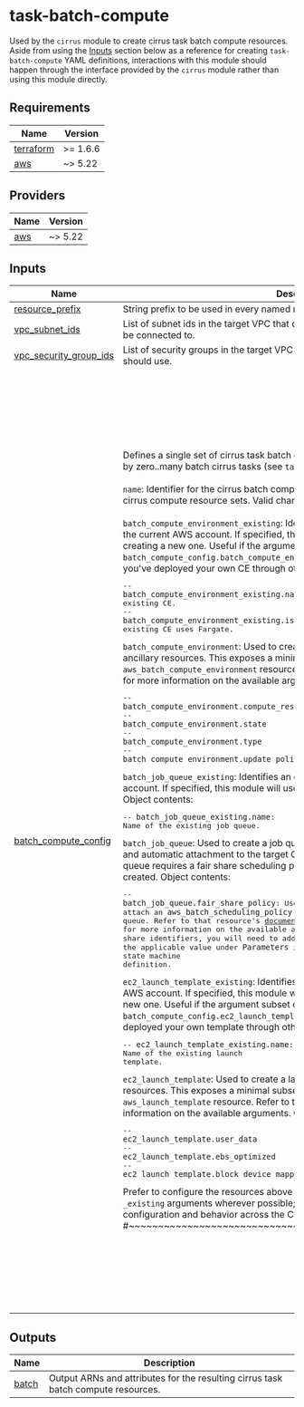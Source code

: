 # task-batch-compute

Used by the `cirrus` module to create cirrus task batch compute resources. Aside
from using the [Inputs](#inputs) section below as a reference for creating
`task-batch-compute` YAML definitions, interactions with this module should
happen through the interface provided by the `cirrus` module rather than using
this module directly.

<!-- BEGIN_TF_DOCS -->
## Requirements

| Name | Version |
|------|---------|
| <a name="requirement_terraform"></a> [terraform](#requirement\_terraform) | >= 1.6.6 |
| <a name="requirement_aws"></a> [aws](#requirement\_aws) | ~> 5.22 |

## Providers

| Name | Version |
|------|---------|
| <a name="provider_aws"></a> [aws](#provider\_aws) | ~> 5.22 |

## Inputs

| Name | Description | Type | Default | Required |
|------|-------------|------|---------|:--------:|
| <a name="input_resource_prefix"></a> [resource\_prefix](#input\_resource\_prefix) | String prefix to be used in every named resource. | `string` | n/a | yes |
| <a name="input_vpc_subnet_ids"></a> [vpc\_subnet\_ids](#input\_vpc\_subnet\_ids) | List of subnet ids in the target VPC that cirrus task batch compute resources should be connected to. | `list(string)` | n/a | yes |
| <a name="input_vpc_security_group_ids"></a> [vpc\_security\_group\_ids](#input\_vpc\_security\_group\_ids) | List of security groups in the target VPC that cirrus task batch compute resources should use. | `list(string)` | n/a | yes |
| <a name="input_batch_compute_config"></a> [batch\_compute\_config](#input\_batch\_compute\_config) | Defines a single set of cirrus task batch compute resources. This set may be used by zero..many batch cirrus tasks (see `task` module).<br/><br/>`name`: Identifier for the cirrus batch compute resources. Must be unique across all cirrus compute resource sets. Valid characters are: `[A-Za-z0-9-]`.<br/><br/>`batch_compute_environment_existing`: Identifies an existing compute environment in the current AWS account. If specified, this module will use that CE instead of creating a new one. Useful if the argument subset exposed in the `batch_compute_config.batch_compute_environment` variable is insufficient and/or you've deployed your own CE through other means. Object contents:<pre>-- `batch_compute_environment_existing.name`: Name of the existing CE.<br/>-- `batch_compute_environment_existing.is_fargate`: Whether the existing CE uses Fargate.</pre>`batch_compute_environment`: Used to create a compute environment with necessary ancillary resources. This exposes a minimal subset of the arguments available in the `aws_batch_compute_environment` resource. Refer to that resource's [documentation](https://registry.terraform.io/providers/hashicorp/aws/latest/docs/resources/batch_compute_environment) for more information on the available arguments. Object contents:<pre>-- `batch_compute_environment.compute_resources`<br/>-- `batch_compute_environment.state`<br/>-- `batch_compute_environment.type`<br/>-- `batch_compute_environment.update_policy`</pre>`batch_job_queue_existing`: Identifies an existing job queue in the current AWS account. If specified, this module will use that queue instead of creating a new one. Object contents:<pre>-- `batch_job_queue_existing.name`: Name of the existing job queue.</pre>`batch_job_queue`: Used to create a job queue with the necessary ancillary resources and automatic attachment to the target CE defined above. Only necessary if the job queue requires a fair share scheduling policy; if omitted, a default job queue will be created. Object contents:<pre>-- `batch_job_queue.fair_share_policy`: Used to create and attach an `aws_batch_scheduling_policy` resource to the job queue. Refer to that resource's [documentation](https://registry.terraform.io/providers/hashicorp/aws/latest/docs/resources/batch_scheduling_policy) for more information on the available arguments. To utilize any defined share identifiers, you will need to add `ShareIdentifer` with the applicable value under `Parameters` in a cirrus workflow state machine definition.</pre>`ec2_launch_template_existing`: Identifies an existing launch template in the current AWS account. If specified, this module will use that template instead of of creating a new one. Useful if the argument subset exposed in the `batch_compute_config.ec2_launch_template` variable is insufficient and you've deployed your own template through other means. Object contents:<pre>-- `ec2_launch_template_existing.name`: Name of the existing launch template.</pre>`ec2_launch_template`:  Used to create a launch template with the necessary ancillary resources. This exposes a minimal subset of the arguments available in the `aws_launch_template` resource. Refer to that resource's [documentation](https://registry.terraform.io/providers/hashicorp/aws/latest/docs/resources/launch_template) for more information on the available arguments. Object contents:<pre>-- `ec2_launch_template.user_data`<br/>-- `ec2_launch_template.ebs_optimized`<br/>-- `ec2_launch_template.block_device_mappings`</pre>Prefer to configure the resources above through this module and not through the `_existing` arguments wherever possible; this ensures consistent resource configuration and behavior across the Cirrus deployment.<br/>#~~~~~~~~~~~~~~~~~~~~~~~~~~~~~~~~~~~~~~~~~~~~~~~~~~~~~~~~~~~~ | <pre>object({<br/>    name = string<br/><br/>    batch_compute_environment_existing = optional(object({<br/>      name       = string<br/>      is_fargate = bool<br/>    }))<br/><br/>    batch_compute_environment = optional(object({<br/>      compute_resources = object({<br/>        max_vcpus           = number<br/>        type                = string<br/>        allocation_strategy = optional(string)<br/>        bid_percentage      = optional(number)<br/>        desired_vcpus       = optional(number)<br/>        ec2_configuration = optional(object({<br/>          image_id_override = optional(string)<br/>          image_type        = optional(string)<br/>        }))<br/>        ec2_key_pair       = optional(string)<br/>        instance_type      = optional(list(string))<br/>        min_vcpus          = optional(number)<br/>        placement_group    = optional(string)<br/>        security_group_ids = optional(list(string))<br/>        subnets            = optional(list(string))<br/>      })<br/>      state = optional(string)<br/>      type  = optional(string)<br/>      update_policy = optional(object({<br/>        job_execution_timeout_minutes = number<br/>        terminate_jobs_on_update      = bool<br/>      }))<br/>    }))<br/><br/>    batch_job_queue_existing = optional(object({<br/>      name = string<br/>    }))<br/><br/>    batch_job_queue = optional(object({<br/>      fair_share_policy = optional(object({<br/>        compute_reservation = optional(number)<br/>        share_decay_seconds = optional(number)<br/>        share_distributions = list(object({<br/>          share_identifier = string<br/>          weight_factor    = number<br/>        }))<br/>      }))<br/>      state = optional(string)<br/>    }))<br/><br/>    ec2_launch_template_existing = optional(object({<br/>      name = string<br/>    }))<br/><br/>    ec2_launch_template = optional(object({<br/>      user_data     = optional(string)<br/>      ebs_optimized = optional(bool)<br/>      block_device_mappings = optional(list(object({<br/>        device_name  = string<br/>        no_device    = optional(bool)<br/>        virtual_name = optional(string)<br/>        ebs = optional(object({<br/>          delete_on_termination = optional(bool)<br/>          encrypted             = optional(bool)<br/>          iops                  = optional(string)<br/>          kms_key_id            = optional(string)<br/>          snapshot_id           = optional(string)<br/>          throughput            = optional(number)<br/>          volume_size           = optional(number)<br/>          volume_type           = optional(string)<br/>        }))<br/>      })))<br/>    }))<br/>    #~~~~~~~~~~~~~~~~~~~~~~~~~~~~~~~~~~~~~~~~~~~~~~~~~~~~~~~~~~~~<br/>  })</pre> | n/a | yes |

## Outputs

| Name | Description |
|------|-------------|
| <a name="output_batch"></a> [batch](#output\_batch) | Output ARNs and attributes for the resulting cirrus task batch compute resources. |
<!-- END_TF_DOCS -->